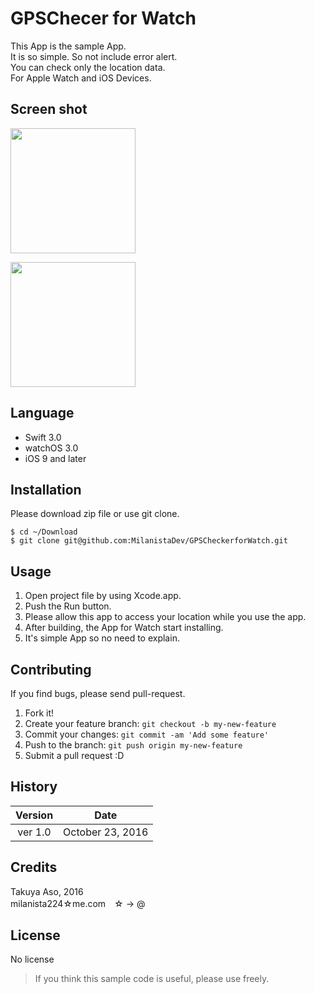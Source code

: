 # GPSChecer for Watch
This App is the sample App.  
It is so simple. So not include error alert.  
You can check only the location data.  
For Apple Watch and iOS Devices.

## Screen shot

<a href="https://2.bp.blogspot.com/-J3IjbY5KSWo/WAutjX1jdZI/AAAAAAAAD2o/1BgJxRLcUaM9wXJTdPkDMCm-H0f4lMQkACLcB/s1600/GPSCfW_iOS.png" imageanchor="1" target="_blank"><img border="0" src="https://2.bp.blogspot.com/-J3IjbY5KSWo/WAutjX1jdZI/AAAAAAAAD2o/1BgJxRLcUaM9wXJTdPkDMCm-H0f4lMQkACLcB/s1600/GPSCfW_iOS.png" width="200"/></a>

<a href="https://2.bp.blogspot.com/-tWSjXXYyRgs/WAutjeELv5I/AAAAAAAAD2k/dZBHgQbBq4kbFaxvMHWe9_2J2ZDOI0uqQCLcB/s1600/GPSCfW_Watch.PNG" imageanchor="1" target="_blank"><img border="0" src="https://2.bp.blogspot.com/-tWSjXXYyRgs/WAutjeELv5I/AAAAAAAAD2k/dZBHgQbBq4kbFaxvMHWe9_2J2ZDOI0uqQCLcB/s1600/GPSCfW_Watch.PNG" width="200"/></a>

## Language
* Swift 3.0
* watchOS 3.0
* iOS 9 and later

## Installation
Please download zip file or use git clone.  

```
$ cd ~/Download
$ git clone git@github.com:MilanistaDev/GPSCheckerforWatch.git
```

## Usage
1. Open project file by using Xcode.app.
2. Push the Run button.
3. Please allow this app to access your location while you use the app.
4. After building, the App for Watch start installing.
5. It's simple App so no need to explain.

## Contributing
If you find bugs, please send pull-request.

1. Fork it!
2. Create your feature branch: `git checkout -b my-new-feature`
3. Commit your changes: `git commit -am 'Add some feature'`
4. Push to the branch: `git push origin my-new-feature`
5. Submit a pull request :D

## History
| Version | Date |
|:--:|:--:|
|ver 1.0 | October 23, 2016 |

## Credits
Takuya Aso, 2016  
milanista224☆me.com　☆ -> @

## License
No license
> If you think this sample code is useful, please use freely.
